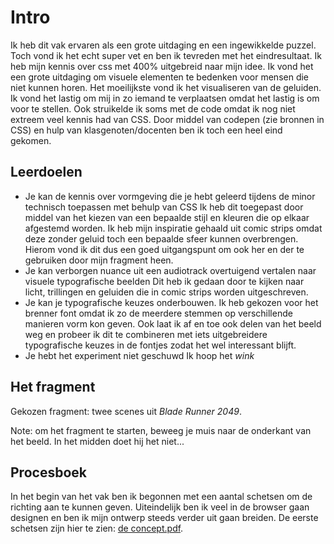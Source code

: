 # Intro

Ik heb dit vak ervaren als een grote uitdaging en een ingewikkelde puzzel. Toch vond ik het echt super vet en ben ik tevreden met het eindresultaat. Ik heb mijn kennis over css met 400% uitgebreid naar mijn idee. Ik vond het een grote uitdaging om visuele elementen te bedenken voor mensen die niet kunnen horen. Het moeilijkste vond ik het visualiseren van de geluiden. Ik vond het lastig om mij in zo iemand te verplaatsen omdat het lastig is om voor te stellen. Ook struikelde ik soms met de code omdat ik nog niet extreem veel kennis had van CSS. Door middel van codepen (zie bronnen in CSS) en hulp van klasgenoten/docenten ben ik toch een heel eind gekomen. 

## Leerdoelen

- Je kan de kennis over vormgeving die je hebt geleerd tijdens de minor technisch toepassen met behulp van CSS
    Ik heb dit toegepast door middel van het kiezen van een bepaalde stijl en kleuren die op elkaar afgestemd worden. Ik heb mijn inspiratie gehaald uit comic strips omdat deze zonder geluid toch een bepaalde sfeer kunnen overbrengen. Hierom vond ik dit dus een goed uitgangspunt om ook her en der te gebruiken door mijn fragment heen.
- Je kan verborgen nuance uit een audiotrack overtuigend vertalen naar visuele typografische beelden
    Dit heb ik gedaan door te kijken naar licht, trillingen en geluiden die in comic strips worden uitgeschreven.
- Je kan je typografische keuzes onderbouwen.
    Ik heb gekozen voor het brenner font omdat ik zo de meerdere stemmen op verschillende manieren vorm kon geven. Ook laat ik af en toe ook delen van het beeld weg en probeer ik dit te combineren met iets uitgebreidere typografische keuzes in de fontjes zodat het wel interessant blijft. 
- Je hebt het experiment niet geschuwd
    Ik hoop het *wink*

## Het fragment

Gekozen fragment: twee scenes uit *Blade Runner 2049*.

Note: om het fragment te starten, beweeg je muis naar de onderkant van het beeld. In het midden doet hij het niet... 

## Procesboek

In het begin van het vak ben ik begonnen met een aantal schetsen om de richting aan te kunnen geven. Uiteindelijk ben ik veel in de browser gaan designen en ben ik mijn ontwerp steeds verder uit gaan breiden. De eerste schetsen zijn hier te zien: [de concept.pdf](concept.pdf).